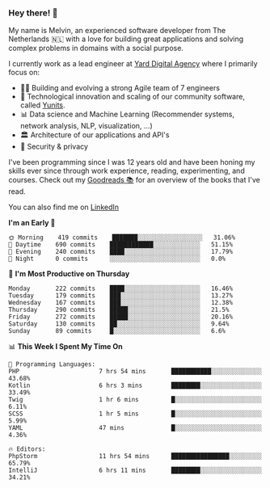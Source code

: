### Hey there! 👋

My name is Melvin, an experienced software developer from The Netherlands 🇳🇱 with a love for building great applications and solving complex problems in domains with a social purpose. 

I currently work as a lead engineer at [Yard Digital Agency](https://github.com/yardinternet) where I primarily focus on:

* 👏🏼 Building and evolving a strong Agile team of 7 engineers
* 🚀 Technological innovation and scaling of our community software, called [Yunits](https://www.yunits.com/).
* 📊 Data science and Machine Learning (Recommender systems, network analysis, NLP, visualization, ...)
* 🏛 Architecture of our applications and API's
* 🔐 Security & privacy

I've been programming since I was 12 years old and have been honing my skills ever since through work experience, reading, experimenting, and courses.
Check out my [Goodreads 📚](https://goodreads.com/melvinkoopmans) for an overview of the books that I've read. 

You can also find me on [LinkedIn](https://www.linkedin.com/in/melvinkoopmans)

<!--START_SECTION:waka-->
**I'm an Early 🐤** 

```text
🌞 Morning    419 commits    ███████░░░░░░░░░░░░░░░░░░   31.06% 
🌆 Daytime    690 commits    ████████████░░░░░░░░░░░░░   51.15% 
🌃 Evening    240 commits    ████░░░░░░░░░░░░░░░░░░░░░   17.79% 
🌙 Night      0 commits      ░░░░░░░░░░░░░░░░░░░░░░░░░   0.0%

```
📅 **I'm Most Productive on Thursday** 

```text
Monday       222 commits    ████░░░░░░░░░░░░░░░░░░░░░   16.46% 
Tuesday      179 commits    ███░░░░░░░░░░░░░░░░░░░░░░   13.27% 
Wednesday    167 commits    ███░░░░░░░░░░░░░░░░░░░░░░   12.38% 
Thursday     290 commits    █████░░░░░░░░░░░░░░░░░░░░   21.5% 
Friday       272 commits    █████░░░░░░░░░░░░░░░░░░░░   20.16% 
Saturday     130 commits    ██░░░░░░░░░░░░░░░░░░░░░░░   9.64% 
Sunday       89 commits     █░░░░░░░░░░░░░░░░░░░░░░░░   6.6%

```


📊 **This Week I Spent My Time On** 

```text
💬 Programming Languages: 
PHP                      7 hrs 54 mins       ███████████░░░░░░░░░░░░░░   43.68% 
Kotlin                   6 hrs 3 mins        ████████░░░░░░░░░░░░░░░░░   33.49% 
Twig                     1 hr 6 mins         █░░░░░░░░░░░░░░░░░░░░░░░░   6.11% 
SCSS                     1 hr 5 mins         █░░░░░░░░░░░░░░░░░░░░░░░░   5.99% 
YAML                     47 mins             █░░░░░░░░░░░░░░░░░░░░░░░░   4.36%

🔥 Editors: 
PhpStorm                 11 hrs 54 mins      ████████████████░░░░░░░░░   65.79% 
IntelliJ                 6 hrs 11 mins       ████████░░░░░░░░░░░░░░░░░   34.21%

```


<!--END_SECTION:waka-->
